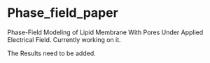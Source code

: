 # Phase_field_paper
Phase-Field Modeling of Lipid Membrane With Pores Under Applied Electrical Field. Currently working on it.

The Results need to be added.

